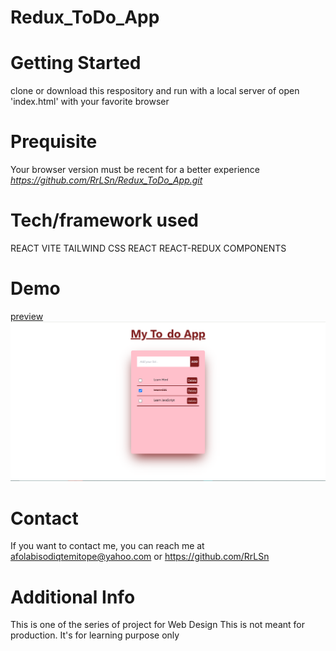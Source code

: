 # Redux_ToDo_App

# Getting Started
clone or download this respository and run with a local server of open 'index.html' with your favorite browser

# Prequisite
Your browser version must be recent for a better experience *https://github.com/RrLSn/Redux_ToDo_App.git*

# Tech/framework used
REACT VITE 
TAILWIND CSS
REACT REACT-REDUX
COMPONENTS

# Demo
[preview](https://polite-jalebi-c21795.netlify.app)
![screenshot](./public/Media/Screenshot%202023-03-28%20114255.png)

# Contact
If you want to contact me, you can reach me at
afolabisodiqtemitope@yahoo.com or
https://github.com/RrLSn

# Additional Info
This is one of the series of project for Web Design
This is not meant for production. It's for learning purpose only
